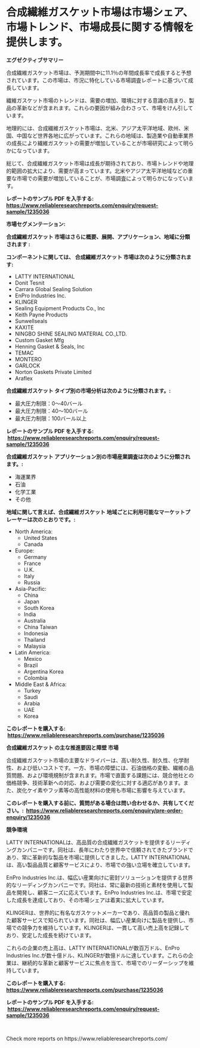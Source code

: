 <p><h1>合成繊維ガスケット市場は市場シェア、市場トレンド、市場成長に関する情報を提供します。</h1></p><p><strong>エグゼクティブサマリー</strong></p>
<p><p>合成繊維ガスケット市場は、予測期間中に11.1％の年間成長率で成長すると予想されています。この市場は、市況に特化している市場調査レポートに基づいて成長しています。</p><p>繊維ガスケット市場のトレンドは、需要の増加、環境に対する意識の高まり、製品の革新などが含まれます。これらの要因が組み合わさって、市場をけん引しています。</p><p>地理的には、合成繊維ガスケット市場は、北米、アジア太平洋地域、欧州、米国、中国など世界各地に広がっています。これらの地域は、製造業や自動車業界の成長により繊維ガスケットの需要が増加していることが市場研究によって明らかになっています。</p><p>総じて、合成繊維ガスケット市場は成長が期待されており、市場トレンドや地理的範囲の拡大により、需要が高まっています。北米やアジア太平洋地域などの重要な市場での需要が増加していることが、市場調査によって明らかになっています。</p></p>
<p><strong>レポートのサンプル PDF を入手する: <a href="https://www.reliableresearchreports.com/enquiry/request-sample/1235036">https://www.reliableresearchreports.com/enquiry/request-sample/1235036</a></strong></p>
<p><strong>市場セグメンテーション:</strong></p>
<p><strong> 合成繊維ガスケット 市場はさらに概要、展開、アプリケーション、地域に分類されます :</strong></p>
<p><strong>コンポーネントに関しては、 合成繊維ガスケット 市場は次のように分類されます: &nbsp;</strong></p>
<p><ul><li>LATTY INTERNATIONAL</li><li>Donit Tesnit</li><li>Carrara Global Sealing Solution</li><li>EnPro Industries Inc.</li><li>KLINGER</li><li>Sealing Equipment Products Co., Inc</li><li>Keith Payne Products</li><li>Sunwellseals</li><li>KAXITE</li><li>NINGBO SHINE SEALING MATERIAL CO.,LTD.</li><li>Custom Gasket Mfg</li><li>Henning Gasket & Seals, Inc</li><li>TEMAC</li><li>MONTERO</li><li>GARLOCK</li><li>Norton Gaskets Private Limited</li><li>Araflex</li></ul></p>
<p><strong> 合成繊維ガスケット タイプ別の市場分析は次のように分類されます。:</strong></p>
<p><ul><li>最大圧力制限：0〜40バール</li><li>最大圧力制限：40〜100バール</li><li>最大圧力制限：100バール以上</li></ul></p>
<p><strong>レポートのサンプル PDF を入手する: &nbsp;<a href="https://www.reliableresearchreports.com/enquiry/request-sample/1235036">https://www.reliableresearchreports.com/enquiry/request-sample/1235036</a></strong></p>
<p><strong> 合成繊維ガスケット アプリケーション別の市場産業調査は次のように分類されます。:</strong></p>
<p><ul><li>海運業界</li><li>石油</li><li>化学工業</li><li>その他</li></ul></p>
<p><strong>地域に関して言えば、合成繊維ガスケット 地域ごとに利用可能なマーケットプレーヤーは次のとおりです。:</strong></p>
<p><ul>
    <li>
        North America:
        <ul>
            <li>United States</li>
            <li>Canada</li>
        </ul>
    </li>
    <li>
        Europe:
        <ul>
            <li>Germany</li>
            <li>France</li>
            <li>U.K.</li>
            <li>Italy</li>
            <li>Russia</li>
        </ul>
    </li>
    <li>
        Asia-Pacific:
        <ul>
            <li>China</li>
            <li>Japan</li>
            <li>South Korea</li>
            <li>India</li>
            <li>Australia</li>
            <li>China Taiwan</li>
            <li>Indonesia</li>
            <li>Thailand</li>
            <li>Malaysia</li>
        </ul>
    </li>
    <li>
        Latin America:
        <ul>
            <li>Mexico</li>
            <li>Brazil</li>
            <li>Argentina Korea</li>
            <li>Colombia</li>
        </ul>
    </li>
    <li>
        Middle East & Africa:
        <ul>
            <li>Turkey</li>
            <li>Saudi</li>
            <li>Arabia</li>
            <li>UAE</li>
            <li>Korea</li>
        </ul>
    </li>
    </ul></p>
<p><strong>このレポートを購入する: &nbsp;<a href="https://www.reliableresearchreports.com/purchase/1235036">https://www.reliableresearchreports.com/purchase/1235036</a></strong></p>
<p><strong>合成繊維ガスケット の主な推進要因と障壁 市場</strong></p>
<p><p>合成繊維ガスケット市場の主要なドライバーは、高い耐久性、耐久性、化学耐性、および低いコストです。一方、市場の障壁には、石油価格の変動、繊維の品質問題、および環境規制が含まれます。市場で直面する課題には、競合他社との価格競争、技術革新への対応、および需要の変化に対する適応があります。また、炭化ケイ素やフッ素等の高性能材料の使用も市場に影響を与えています。</p></p>
<p><strong>このレポートを購入する前に、質問がある場合は問い合わせるか、共有してください。:&nbsp; <a href="https://www.reliableresearchreports.com/enquiry/pre-order-enquiry/1235036">https://www.reliableresearchreports.com/enquiry/pre-order-enquiry/1235036</a></strong></p>
<p><strong>競争環境</strong></p>
<p><p>LATTY INTERNATIONALは、高品質の合成繊維ガスケットを提供するリーディングカンパニーです。同社は、長年にわたり世界中で信頼されてきたブランドであり、常に革新的な製品を市場に提供してきました。LATTY INTERNATIONALは、高い製品品質と顧客サービスにより、市場での強い立場を確立しています。</p><p>EnPro Industries Inc.は、幅広い産業向けに密封ソリューションを提供する世界的なリーディングカンパニーです。同社は、常に最新の技術と素材を使用して製品を開発し、顧客ニーズに応えています。EnPro Industries Inc.は、市場で安定した成長を達成しており、その市場シェアは着実に拡大しています。</p><p>KLINGERは、世界的に有名なガスケットメーカーであり、高品質の製品と優れた顧客サービスで知られています。同社は、幅広い産業向けに製品を提供し、市場での競争力を維持しています。KLINGERは、一貫して高い売上高を記録しており、安定した成長を続けています。</p><p>これらの企業の売上高は、LATTY INTERNATIONALが数百万ドル、EnPro Industries Inc.が数十億ドル、KLINGERが数億ドルに達しています。これらの企業は、継続的な革新と顧客サービスに焦点を当て、市場でのリーダーシップを維持しています。</p></p>
<p><strong>このレポートを購入する: &nbsp; <a href="https://www.reliableresearchreports.com/purchase/1235036">https://www.reliableresearchreports.com/purchase/1235036</a></strong></p>
<p><strong>レポートのサンプル PDF を入手する: &nbsp;<a href="https://www.reliableresearchreports.com/enquiry/request-sample/1235036">https://www.reliableresearchreports.com/enquiry/request-sample/1235036</a></strong><strong></strong></p>
<p>&nbsp;</p>
<p>Check more reports on https://www.reliableresearchreports.com/</p>